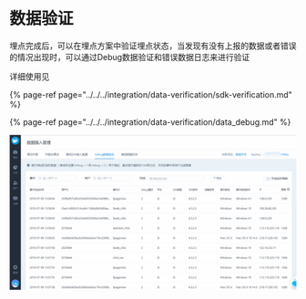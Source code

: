 # 数据验证

埋点完成后，可以在埋点方案中验证埋点状态，当发现有没有上报的数据或者错误的情况出现时，可以通过Debug数据验证和错误数据日志来进行验证

详细使用见

{% page-ref page="../../../integration/data-verification/sdk-verification.md" %}

{% page-ref page="../../../integration/data-verification/data\_debug.md" %}

![](../../../.gitbook/assets/image%20%2844%29.png)


